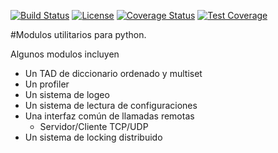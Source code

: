 [![Build Status](https://travis-ci.org/gonzatorte/sw-utils.svg)](https://travis-ci.org/gonzatorte/sw-utils)
[![License](https://img.shields.io/badge/license-MIT-blue.svg)](https://github.com/gonzatorte/sw-utils/blob/master/LICENSE.txt)
[![Coverage Status](https://coveralls.io/gonzatorte/sw-utils/badge.png)](https://coveralls.io/r/gonzatorte/sw-utils)
[![Test Coverage](https://codeclimate.com/github/gonzatorte/sw-utils/badges/coverage.svg)](https://codeclimate.com/github/gonzatorte/sw-utils)

#Modulos utilitarios para python.

Algunos modulos incluyen

* Un TAD de diccionario ordenado y multiset
* Un profiler
* Un sistema de logeo
* Un sistema de lectura de configuraciones
* Una interfaz común de llamadas remotas
	* Servidor/Cliente TCP/UDP
* Un sistema de locking distribuido

